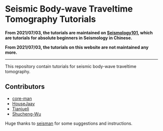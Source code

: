 # Seismic Body-wave Traveltime Tomography Tutorials

**From 2021/07/03, the tutorials are maintained on [Seismology101](https://seismo-learn.org/seismology101/),
which are tutorials for absolute beginners in Seismology in Chinese.**

**From 2021/07/03, the tutorials on this website are not maintained any more.**

----

This repository contain tutorials for seismic body-wave traveltime tomography.

## Contributors

- [core-man](https://github.com/core-man)
- [HouseJaay](https://github.com/HouseJaay)
- [Tianjueli](https://github.com/tianjueli)
- [Shucheng-Wu](https://github.com/Shucheng-Wu)

Huge thanks to [seisman](https://github.com/seisman) for some suggestions and instructions.
